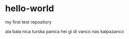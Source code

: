 # hello-world
my first test repository


ala bala nica
turska panica
hei gi di vanco 
nas kalpazanco
